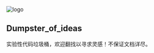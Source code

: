 
![logo](https://raw.githubusercontent.com/yo1995/Daily_Python_Tasks/master/Dumpster_of_ideas/dumpster.png)

## Dumpster_of_ideas

实验性代码垃圾桶，欢迎翻找以寻求灵感！不保证文档详尽。
